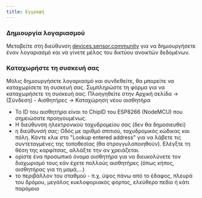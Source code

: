 ```yaml
---
title: Εγγραφή
---
```


### Δημιουργία λογαριασμού

Μεταβείτε στη διεύθυνση [devices.sensor.community](https://devices-test.sensor.community/register) για να δημιουργήσετε έναν λογαριασμό και να γίνετε μέλος του δικτύου ανοικτών δεδομένων.


### Καταχωρήστε τη συσκευή σας
Μόλις δημιουργήσετε λογαριασμό και συνδεθείτε, θα μπορείτε να καταχωρίσετε τη συσκευή σας. Συμπληρώστε τη φόρμα για να καταχωρήσετε τη συσκευή σας. Πλοηγηθείτε στην Αρχική σελίδα -> (Σύνδεση) - Αισθητήρες -> Καταχώρηση νέου αισθητήρα

* Το ID του αισθητήρα είναι το ChipID του ESP8266 (NodeMCU) που σημειώσατε προηγουμένως.
* Η διεύθυνση ηλεκτρονικού ταχυδρομείου σας (δεν θα δημοσιευθεί)
* η διεύθυνσή σας: Οδός με αριθμό σπιτιού, ταχυδρομικός κώδικας και πόλη. Κάντε κλικ στο "Lookup entered address" για να λάβετε τις συντεταγμένες της τοποθεσίας (θα στρογγυλοποιηθούν). Ελέγξτε τη θέση της καρφίτσας, αλλάξτε την αν χρειάζεται.
* ορίστε ένα προσωπικό όνομα αισθητήρα για να διευκολύνετε τον διαχωρισμό τους εάν έχετε πολλούς αισθητήρες (όπως κήπος, αισθητήρας για τη μαμά,...)
* το περιβάλλον του σταθμού - π.χ. ύψος πάνω από το έδαφος, πλευρά του δρόμου, μεγάλος κυκλοφοριακός φόρτος, ελεύθερο πεδίο ή κάτι παρόμοιο
